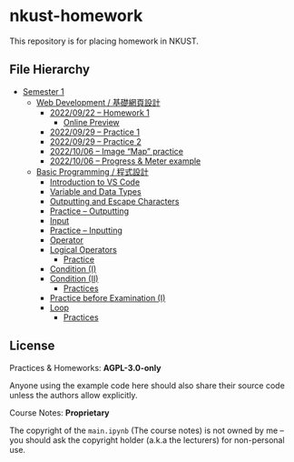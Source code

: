 # nkust-homework

This repository is for placing homework in NKUST.

## File Hierarchy

- [Semester 1](./semester-1)
  - [Web Development / 基礎網頁設計](./semester-1/web-development/)
    - [2022/09/22 – Homework 1](./semester-1/web-development/220922-homework-1/index.html)
      - [Online Preview](https://nkust-hw.pan93.com/semester-1/web-development/220922-homework-1/index.html)
    - [2022/09/29 – Practice 1](./semester-1/web-development/220929-practice-1)
    - [2022/09/29 – Practice 2](./semester-1/web-development/220929-practice-2)
    - [2022/10/06 – Image “Map” practice](./semester-1/web-development/221006-img-practice)
    - [2022/10/06 – Progress & Meter example](./semester-1/web-development/221006-progress-meter-example)
  - [Basic Programming / 程式設計](./semester-1/basic-programming/)
    - [Introduction to VS Code](./semester-1/basic-programming/01-vsc-intro/main.py)
    - [Variable and Data Types](./semester-1/basic-programming/02-var-and-type/main.py)
    - [Outputting and Escape Characters](./semester-1/basic-programming/03-output/main.py)
    - [Practice – Outputting](./semester-1/basic-programming/04-output-practice/practice.ipynb)
    - [Input](./semester-1/basic-programming/05-input/main.py)
    - [Practice – Inputting](./semester-1/basic-programming/06-input-practice/practice.ipynb)
    - [Operator](./semester-1/basic-programming/07-operator/main.py)
    - [Logical Operators](./semester-1/basic-programming/08-logical-operators/main.ipynb)
      - [Practice](./semester-1/basic-programming/08-logical-operators/example.ipynb)
    - [Condition (I)](./semester-1/basic-programming/09-condition/main.ipynb)
    - [Condition (II)](./semester-1/basic-programming/10-condition-ii/main.ipynb)
      - [Practices](./semester-1/basic-programming/10-condition-ii/practices.ipynb)
    - [Practice before Examination (I)](./semester-1/basic-programming/11-practice-before-examination-i/practice.ipynb)
    - [Loop](./semester-1/basic-programming/12-loop/main.ipynb)
      - [Practices](./semester-1/basic-programming/12-loop/example.ipynb)

## License

Practices & Homeworks: **AGPL-3.0-only**

Anyone using the example code here should also share
their source code unless the authors allow explicitly.

Course Notes: **Proprietary**

The copyright of the `main.ipynb` (The course notes) is not
owned by me – you should ask the copyright holder (a.k.a the lecturers)
for non-personal use.
